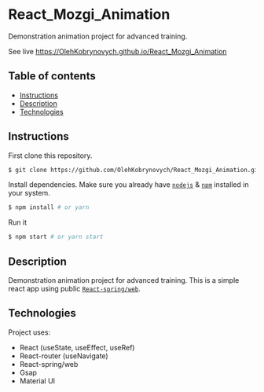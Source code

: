 # React_Mozgi_Animation

Demonstration animation project for advanced training.

See live https://OlehKobrynovych.github.io/React_Mozgi_Animation


## Table of contents
* [Instructions](#Instructions)
* [Description](#Description)
* [Technologies](#Technologies)


## Instructions

First clone this repository.
```bash
$ git clone https://github.com/OlehKobrynovych/React_Mozgi_Animation.git
```

Install dependencies. Make sure you already have [`nodejs`](https://nodejs.org/en/) & [`npm`](https://www.npmjs.com/) installed in your system.
```bash
$ npm install # or yarn
```

Run it
```bash
$ npm start # or yarn start
```

## Description
Demonstration animation project for advanced training.
This is a simple react app using public [`React-spring/web`](https://www.npmjs.com/package/@react-spring/web).


## Technologies
Project uses:
* React (useState, useEffect, useRef)
* React-router (useNavigate)
* React-spring/web
* Gsap
* Material UI